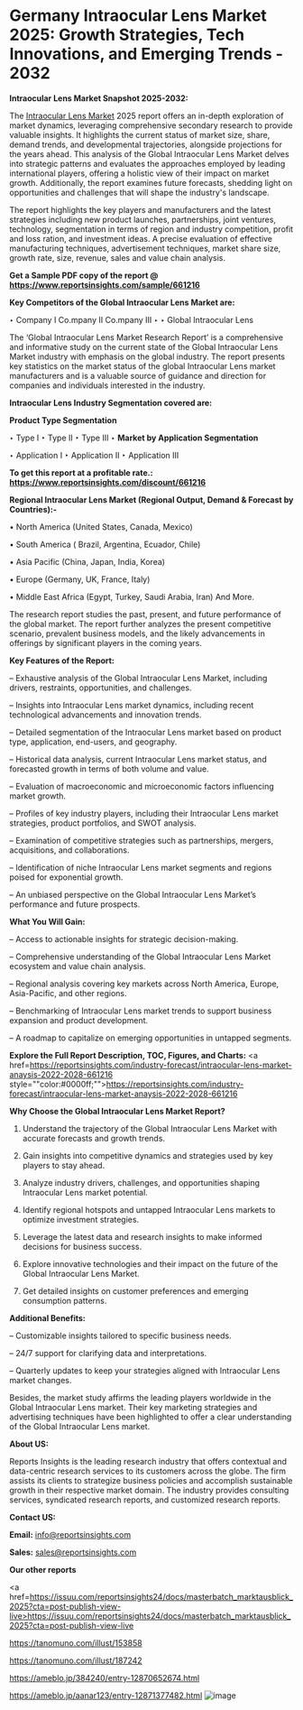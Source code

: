 # Germany Intraocular Lens Market 2025: Growth Strategies, Tech Innovations, and Emerging Trends - 2032

<strong>Intraocular Lens Market Snapshot 2025-2032:</strong>

The <a href=https://www.reportsinsights.com/sample/661216>Intraocular Lens Market</a> 2025 report offers an in-depth exploration of market dynamics, leveraging comprehensive secondary research to provide valuable insights. It highlights the current status of market size, share, demand trends, and developmental trajectories, alongside projections for the years ahead. This analysis of the Global Intraocular Lens Market delves into strategic patterns and evaluates the approaches employed by leading international players, offering a holistic view of their impact on market growth. Additionally, the report examines future forecasts, shedding light on opportunities and challenges that will shape the industry's landscape.

The report highlights the key players and manufacturers and the latest strategies including new product launches, partnerships, joint ventures, technology, segmentation in terms of region and industry competition, profit and loss ration, and investment ideas. A precise evaluation of effective manufacturing techniques, advertisement techniques, market share size, growth rate, size, revenue, sales and value chain analysis.

<strong>Get a Sample PDF copy of the report @ <a href=https://www.reportsinsights.com/sample/661216 style=color:#0000ff;>https://www.reportsinsights.com/sample/661216</a></strong>

<strong>Key Competitors of the Global Intraocular Lens Market are:</strong>

‣ Company I Co.mpany II Co.mpany III
‣ 
‣ Global Intraocular Lens

The ‘Global Intraocular Lens Market Research Report’ is a comprehensive and informative study on the current state of the Global Intraocular Lens Market industry with emphasis on the global industry. The report presents key statistics on the market status of the global Intraocular Lens market manufacturers and is a valuable source of guidance and direction for companies and individuals interested in the industry.

<strong>Intraocular Lens Industry Segmentation covered are:</strong>

<strong>Product Type Segmentation</strong>

‣ Type I
‣ Type II
‣ Type III
‣ 
<strong>Market by Application Segmentation</strong>

‣ Application I
‣ Application II 
‣ Application III

<strong>To get this report at a profitable rate.: <a href=https://www.reportsinsights.com/discount/661216 style=color:#0000ff;>https://www.reportsinsights.com/discount/661216</a></strong>

<strong>Regional Intraocular Lens Market (Regional Output, Demand &amp; Forecast by Countries):-</strong>

• North America (United States, Canada, Mexico)

• South America ( Brazil, Argentina, Ecuador, Chile)

• Asia Pacific (China, Japan, India, Korea)

• Europe (Germany, UK, France, Italy)

• Middle East Africa (Egypt, Turkey, Saudi Arabia, Iran) And More.

The research report studies the past, present, and future performance of the global market. The report further analyzes the present competitive scenario, prevalent business models, and the likely advancements in offerings by significant players in the coming years.

<strong>Key Features of the Report:</strong>

– Exhaustive analysis of the Global Intraocular Lens Market, including drivers, restraints, opportunities, and challenges.

– Insights into Intraocular Lens market dynamics, including recent technological advancements and innovation trends.

– Detailed segmentation of the Intraocular Lens market based on product type, application, end-users, and geography.

– Historical data analysis, current Intraocular Lens market status, and forecasted growth in terms of both volume and value.

– Evaluation of macroeconomic and microeconomic factors influencing market growth.

– Profiles of key industry players, including their Intraocular Lens market strategies, product portfolios, and SWOT analysis.

– Examination of competitive strategies such as partnerships, mergers, acquisitions, and collaborations.

– Identification of niche Intraocular Lens market segments and regions poised for exponential growth.

– An unbiased perspective on the Global Intraocular Lens Market’s performance and future prospects.

<strong>What You Will Gain:</strong>

– Access to actionable insights for strategic decision-making.

– Comprehensive understanding of the Global Intraocular Lens Market ecosystem and value chain analysis.

– Regional analysis covering key markets across North America, Europe, Asia-Pacific, and other regions.

– Benchmarking of Intraocular Lens market trends to support business expansion and product development.

– A roadmap to capitalize on emerging opportunities in untapped segments.

<strong>Explore the Full Report Description, TOC, Figures, and Charts:</strong>
<a href=https://reportsinsights.com/industry-forecast/intraocular-lens-market-anaysis-2022-2028-661216 style=""color:#0000ff;"">https://reportsinsights.com/industry-forecast/intraocular-lens-market-anaysis-2022-2028-661216</a>

<strong>Why Choose the Global Intraocular Lens Market Report?</strong>

1. Understand the trajectory of the Global Intraocular Lens Market with accurate forecasts and growth trends.

2. Gain insights into competitive dynamics and strategies used by key players to stay ahead.

3. Analyze industry drivers, challenges, and opportunities shaping Intraocular Lens market potential.

4. Identify regional hotspots and untapped Intraocular Lens markets to optimize investment strategies.

5. Leverage the latest data and research insights to make informed decisions for business success.

6. Explore innovative technologies and their impact on the future of the Global Intraocular Lens Market.

7. Get detailed insights on customer preferences and emerging consumption patterns.

<strong>Additional Benefits:</strong>

– Customizable insights tailored to specific business needs.

– 24/7 support for clarifying data and interpretations.

– Quarterly updates to keep your strategies aligned with Intraocular Lens market changes.

Besides, the market study affirms the leading players worldwide in the Global Intraocular Lens market. Their key marketing strategies and advertising techniques have been highlighted to offer a clear understanding of the Global Intraocular Lens market.

<strong><strong>About US</strong>:</strong>

Reports Insights is the leading research industry that offers contextual and data-centric research services to its customers across the globe. The firm assists its clients to strategize business policies and accomplish sustainable growth in their respective market domain. The industry provides consulting services, syndicated research reports, and customized research reports.

<strong>Contact US:</strong>

<p class=><b>Email:</b> <a href=mailto:info@reportsinsights.com>info@reportsinsights.com</a></p>
<p class=><b>Sales:</b> <a href=mailto:sales@reportsinsights.com>sales@reportsinsights.com</a></p>

<strong>Our other reports</strong>

<a href=https://issuu.com/reportsinsights24/docs/masterbatch_marktausblick_2025?cta=post-publish-view-live>https://issuu.com/reportsinsights24/docs/masterbatch_marktausblick_2025?cta=post-publish-view-live</a>

<a href=https://tanomuno.com/illust/153858>https://tanomuno.com/illust/153858</a>

<a href=https://tanomuno.com/illust/187242>https://tanomuno.com/illust/187242</a>

<a href=https://ameblo.jp/384240/entry-12870652674.html>https://ameblo.jp/384240/entry-12870652674.html</a>

<a href=https://ameblo.jp/aanar123/entry-12871377482.html>https://ameblo.jp/aanar123/entry-12871377482.html</a>
![image](https://github.com/user-attachments/assets/a27e16cd-c916-4c28-b841-84b4f2a3c647)
